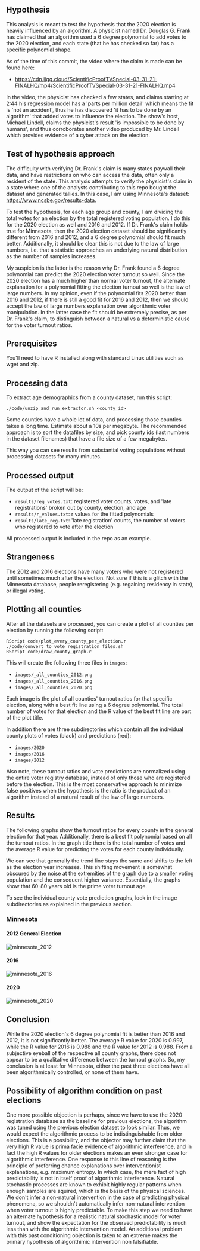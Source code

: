 ## Hypothesis

This analysis is meant to test the hypothesis that the 2020 election is heavily influenced by an algorithm.  A physicist named Dr. Douglas G. Frank has claimed that an algorithm used a 6 degree polynomial to add votes to the 2020 election, and each state (that he has checked so far) has a specific polynomial shape.

As of the time of this commit, the video where the claim is made can be found here:
- https://cdn.jigg.cloud/ScientificProofTVSpecial-03-31-21-FINALHQ/mp4/ScientificProofTVSpecial-03-31-21-FINALHQ.mp4

In the video, the physicist has checked a few states, and claims starting at 2:44 his regression model has a 'parts per million detail' which means the fit is 'not an accident', thus he has discovered 'it has to be done by an algorithm' that added votes to influence the election.  The show's host, Michael Lindell, claims the physicist's result 'is impossible to be done by humans', and thus corroborates another video produced by Mr. Lindell which provides evidence of a cyber attack on the election.

## Test of hypothesis approach

The difficulty with verifying Dr. Frank's claim is many states paywall their data, and have restrictions on who can access the data, often only a resident of the state.  This analysis attempts to verify the physicist's claim in a state where one of the analysts contributing to this repo bought the dataset and generated tallies.  In this case, I am using Minnesota's dataset: https://www.ncsbe.gov/results-data.  

To test the hypothesis, for each age group and county, I am dividing the total votes for an election by the total registered voting population.  I do this for the 2020 election as well and 2016 and 2012.  If Dr. Frank's claim holds true for Minnesota, then the 2020 election dataset should be significantly different from 2016 and 2012, and a 6 degree polynomial should fit much better.  Additionally, it should be clear this is not due to the law of large numbers, i.e. that a statistic approaches an underlying natural distribution as the number of samples increases.

My suspicion is the latter is the reason why Dr. Frank found a 6 degree polynomial can predict the 2020 election voter turnout so well.  Since the 2020 election has a much higher than normal voter turnout, the alternate explanation for a polynomial fitting the election turnout so well is the law of large numbers.  In my opinion, even if the polynomial fits 2020 better than 2016 and 2012, if there is still a good fit for 2016 and 2012, then we should accept the law of large numbers explanation over algorithmic voter manipulation.  In the latter case the fit should be extremely precise, as per Dr. Frank's claim, to distinguish between a natural vs a deterministic cause for the voter turnout ratios.

## Prerequisites

You'll need to have R installed along with standard Linux utilities such as wget and zip.

## Processing data

To extract age demographics from a county dataset, run this script:
```
./code/unzip_and_run_extractor.sh <county_id>
```

Some counties have a whole lot of data, and processing those counties takes a long time.  Estimate about a 10s per megabyte.  The recommended approach is to sort the datafiles by size, and pick county ids (last numbers in the dataset filenames) that have a file size of a few megabytes.

This way you can see results from substantial voting populations without processing datasets for many minutes.

## Processed output

The output of the script will be:
- `results/reg_votes.txt`: registered voter counts, votes, and 'late registrations' broken out by county, election, and age 
- `results/r_values.txt`: r values for the fitted polynomials
- `results/late_reg.txt`: 'late registration' counts, the number of voters who registered to vote after the election

All processed output is included in the repo as an example.

## Strangeness
The 2012 and 2016 elections have many voters who were not registered until sometimes much after the election.  Not sure if this is a glitch with the Minnesota database, people reregistering (e.g. regaining residency in state), or illegal voting.

## Plotting all counties

After all the datasets are processed, you can create a plot of all counties per election by running the following script:
```
RScript code/plot_every_county_per_election.r
./code/convert_to_vote_registration_files.sh
RScript code/draw_county_graph.r
```

This will create the following three files in `images`:
- `images/_all_counties_2012.png`
- `images/_all_counties_2016.png`
- `images/_all_counties_2020.png`

Each image is the plot of all counties' turnout ratios for that specific election, along with a best fit line using a 6 degree polynomial.  The total number of votes for that election and the R value of the best fit line are part of the plot title.

In addition there are three subdirectories which contain all the individual county plots of votes (black) and predictions (red):
- `images/2020`
- `images/2016`
- `images/2012`

Also note, these turnout ratios and vote predictions are normalized using the entire voter registry database, instead of only those who are registered before the election.  This is the most conservative approach to minimize false positives when the hypothesis is the ratio is the product of an algorithm instead of a natural result of the law of large numbers.

## Results

The following graphs show the turnout ratios for every county in the general election for that year.  Additionally, there is a best fit polynomial based on all the turnout ratios.  In the graph title there is the total number of votes and the average R value for predicting the votes for each county individually.

We can see that generally the trend line stays the same and shifts to the left as the election year increases.  This shifting movement is somewhat obscured by the noise at the extremities of the graph due to a smaller voting population and the consequent higher variance.  Essentially, the graphs show that 60-80 years old is the prime voter turnout age.

To see the individual county vote prediction graphs, look in the image subdirectories as explained in the previous section.

### Minnesota

#### 2012 General Election
![minnesota_2012](https://raw.github.com/yters/election_fraud_2020/master/minnesota/images/_all_counties_2012.png)

#### 2016
![minnesota_2016](https://raw.github.com/yters/election_fraud_2020/master/minnesota/images/_all_counties_2016.png)

#### 2020
![minnesota_2020](https://raw.github.com/yters/election_fraud_2020/master/minnesota/images/_all_counties_2020.png)

## Conclusion

While the 2020 election's 6 degree polynomial fit is better than 2016 and 2012, it is not significantly better.  The average R value for 2020 is 0.997, while the R value for 2016 is 0.988 and the R value for 2012 is 0.988. From a subjective eyeball of the respective all county graphs, there does not appear to be a qualitative difference between the turnout graphs.  So, my conclusion is at least for Minnesota, either the past three elections have all been algorithmically controlled, or none of them have.

## Possibility of algorithm condition on past elections
One more possible objection is perhaps, since we have to use the 2020 registration database as the baseline for previous elections, the algorithm was tuned using the previous election dataset to look similar.  Thus, we would expect the algorithmic process to be indistinguishable from older elections.  This is a possibility, and the objector may further claim that the very high R value is prima facie evidence of algorithmic interference, and in fact the high R values for older elections makes an even stronger case for algorithmic interference.  One response to this line of reasoning is the principle of preferring chance explanations over interventionist explanations, e.g. maximum entropy.  In which case, the mere fact of high predictability is not in itself proof of algorithmic interference.  Natural stochastic processes are known to exhibit highly regular patterns when enough samples are aquired, which is the basis of the physical sciences.  We don't infer a non-natural intervention in the case of predicting physical phenomena, so we shouldn't automatically infer non-natural intervention when voter turnout is highly predictable.  To make this step we need to have an alternate hypothesis for a realistic natural stochastic model for voter turnout, and show the expectation for the observed predictability is much less than with the algorithmic intervention model.  An additional problem with this past conditioning objection is taken to an extreme makes the primary hypothesis of algorithimic intervention non falsifiable.
